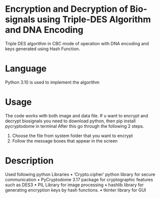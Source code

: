 # Encryption and Decryption of Bio-signals using Triple-DES Algorithm and DNA Encoding
Triple DES algorithm in CBC mode of operation with DNA encoding and keys generated using Hash Function.
# Language
Python 3.10 is used to implement the algorithm
# Usage
The code works with both image and data file.
If u want to encrypt and decrypt biosignals you need to download python, then pip install pycryptodome in terminal After this  go through the following 2 steps.
1. Choose the file from system folder that you want to encrypt
2. Follow the message boxes that appear in the screen
# Description
Used following python Libraries
•	‘Crypto.cipher’ python library for secure communication
•	PyCryptodome 3.17 package for cryptographic features such as DES3
•	PIL Library for image processing
•	hashlib library for generating encryption keys by hash functions.
•	tkinter library for GUI
